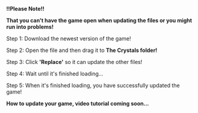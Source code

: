 <b>!!Please Note!!</b>

<b>That you can't have the game open when updating the files or you might run into problems!</b>

Step 1: Download the newest version of the game!

Step 2: Open the file and then drag it to <b>The Crystals folder!</b>

Step 3: Click <b>'Replace'</b> so it can update the other files!

Step 4: Wait until it's finished loading...

Step 5: When it's finished loading, you have successfully updated the game!

<b>How to update your game, video tutorial coming soon...</b>
